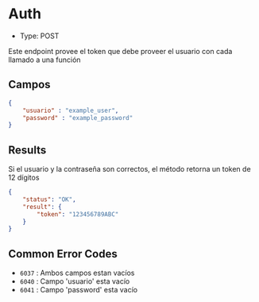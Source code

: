 # Auth

* Type: POST

Este endpoint provee el token que debe proveer el usuario con cada llamado a una función

## Campos

```JSON
{
    "usuario" : "example_user",
    "password" : "example_password"
}
```

## Results

Si el usuario y la contraseña son correctos, el método retorna un token de 12 dígitos
```JSON
{
    "status": "OK",
    "result": {
        "token": "123456789ABC"
    }
}
```

## Common Error Codes

* ```6037``` : Ambos campos estan vacíos
* ```6040``` : Campo 'usuario' esta vacío
* ```6041``` : Campo 'password' esta vacío